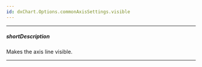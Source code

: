 ```yaml
---
id: dxChart.Options.commonAxisSettings.visible
---
```

---
##### shortDescription
Makes the axis line visible.

---

